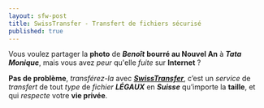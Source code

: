 ```yaml
---
layout: sfw-post
title: SwissTransfer - Transfert de fichiers sécurisé
published: true
---
```


Vous voulez partager la **photo** de ***Benoît*** **bourré au Nouvel An** à ***Tata Monique***, mais vous avez *peur* qu'elle *fuite* sur **Internet** ?

**Pas de problème**, *transférez-la* avec [***SwissTransfer***](https://www.swisstransfer.com/fr-fr), c’est un *service* de *transfert* de tout *type* de *fichier* ***LÉGAUX*** en ***Suisse*** qu’importe la **taille**, et qui *respecte* votre **vie privée**.
